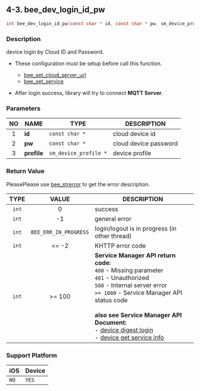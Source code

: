 ## 4-3. bee_dev_login_id_pw

```c
int bee_dev_login_id_pw(const char * id, const char * pw, sm_device_profile * profile);
```

### Description

device login by Cloud ID and Password.

* These configuration must be setup before call this function.
    * [bee_set_cloud_server_url](../02_Configuration/2.1_bee_set_cloud_server_url.md)
    * [bee_set_service](../02_Configuration/2.2_bee_set_service.md)

* After login success, library will try to connect **MQTT Server**.

### Parameters

| NO | NAME | TYPE | DESCRIPTION |
| :---: | --- | --- | --- |
| 1 | **id** | `const char *` | cloud device id |
| 2 | **pw** | `const char *` | cloud device password |
| 3 | **profile** | `sm_device_profile *` | device profile |

### Return Value

PleasePlease use [bee_strerror](../03_Information/3.5_bee_strerror.md) to get the error description.

| TYPE | VALUE | DESCRIPTION |
| :---: | :---: | --- |
| `int` | 0 | success |
| `int` | -1 | general error |
| `int` | `BEE_ERR_IN_PROGRESS` | login/logout is in progress (in other thread) |
| `int` | <= -2 | KHTTP error code |
| `int` | >= 100 | **Service Manager API return code:**<br> `400` - Missing parameter<br> `401` - Unauthorized<br> `500` - Internal server error<br> `>= 1000` - Service Manager API status code <br><br> **also see Service Manager API Document:**<br> - [device digest login](https://docs.google.com/a/gemteks.com/document/d/1Ve6e-1oF0yb-MAV8Kh6kBTny0wTrK8BHDCqNcV7gZE4/edit#heading=h.e0v5rapmh0lf) <br> - [device get service info](https://docs.google.com/a/gemteks.com/document/d/1Ve6e-1oF0yb-MAV8Kh6kBTny0wTrK8BHDCqNcV7gZE4/edit#heading=h.rurnksd06q31) |

### Support Platform

| iOS | Device |
| --- | --- |
| `NO` | `YES` |
